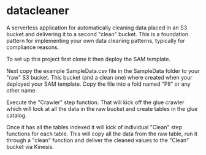 # datacleaner
A serverless application for automatically cleaning data placed in an S3 bucket and delivering it to a second "clean" bucket. This is a foundation pattern for implementing your own data cleaning patterns, typically for compliance reasons.

To set up this project first clone it then deploy the SAM template.

Next copy the example SampleData.csv file in the SampleData folder to your "raw" S3 bucket. This bucket (and a clean one) where created when your deployed your SAM template. Copy the file into a fold named "PII" or any other name.

Execute the "Crawler" step function. That will kick off the glue crawler which will look at all the data in the raw bucket and create tables in the glue catalog.

Once it has all the tables indexed it will kick of individual "Clean" step functions for each table. This will copy all the data from the raw table, run it through a "clean" function and deliver the cleaned values to the "Clean" bucket via Kinesis. 

